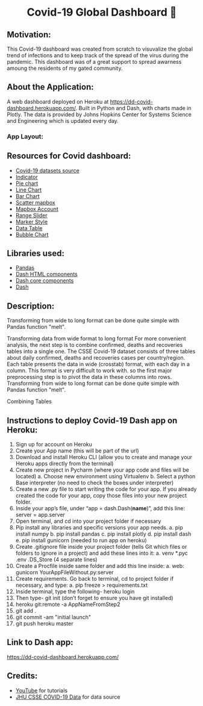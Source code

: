 <h1 align="center">Covid-19 Global Dashboard 🦠 </h1>

## Motivation:
This Covid-19 dashboard was created from scratch to visuvalize the global trend of infections and to keep track of the spread of the virus during the pandemic. This dashboard was of a great support to spread awarness amoung the residents of my gated community.

## About the Application:
A web dashboard deployed on Heroku at https://dd-covid-dashboard.herokuapp.com/. Built in Python and Dash, with charts made in Plotly. The data is provided by Johns Hopkins Center for Systems Science and Engineering which is updated every day.

### App Layout:



## Resources for Covid dashboard:
- <a href="https://github.com/CSSEGISandData/COVID-19">Covid-19 datasets source</a>
- <a href="https://plotly.com/python/indicator/">Indicator</a>
- <a href="https://plotly.com/python/pie-charts/">Pie chart</a>
- <a href="https://plotly.com/python/line-charts/">Line Chart</a>
- <a href="https://plotly.com/python/bar-charts/">Bar Chart</a>
- <a href="https://plotly.com/python/scattermapbox/">Scatter mapbox</a>
- <a href="https://account.mapbox.com/auth/signin/">Mapbox Account</a>
- <a href="https://dash.plotly.com/dash-core-components/rangeslider">Range Slider</a>
- <a href="https://plotly.com/python/marker-style/">Marker Style</a>
- <a href="https://dash.plotly.com/datatable">Data Table</a>
- <a href="https://plotly.com/python/bubble-charts/">Bubble Chart</a>

## Libraries used:
- <a href="https://pandas.pydata.org/">Pandas</a>
- <a href="https://dash.plotly.com/dash-html-components">Dash HTML components</a>
- <a href="https://dash.plotly.com/dash-core-components">Dash core components</a>
- <a href="https://plotly.com/dash/">Dash</a>

## Description:
Transforming from wide to long format can be done quite simple with Pandas function "melt".


Transforming data from wide format to long format
For more convenient analysis, the next step is to combine confirmed, deaths and recoveries tables into a single one.
The CSSE Covid-19 dataset consists of three tables about daily confirmed, deaths and recoveries cases per country/region. Each table presents the data in wide (crosstab) format, with each day in a column. This format is very difficult to work with. so the first major preprocessing step is to pivot the data in these columns into rows. Transforming from wide to long format can be done quite simple with Pandas function "melt".

Combining Tables


## Instructions to deploy Covid-19 Dash app on Heroku:

1. Sign up for account on Heroku
2. Create your App name (this will be part of the url)
3. Download and install Heroku CLI (allow you to create and manage your Heroku apps directly from the terminal)
4. Create new project in Pycharm (where your app code and files will be located)
a. Choose new environment using Virtualenv
b. Select a python Base interpreter (no need to check the boxes under interpreter)
5. Create a new .py file to start writing the code for your app. If you already created the code for your app, copy those files into your new project folder.
6. Inside your app’s file, under “app = dash.Dash(__name__)”, add this line: server = app.server
7. Open terminal, and cd into your project folder if necessary
8. Pip install any libraries and specific versions your app needs.
    a. pip install numpy
    b. pip install pandas
    c. pip install plotly
    d. pip install dash
    e. pip install gunicorn (needed to run app on heroku)
9. Create .gitignore file inside your project folder (tells Git which files or folders to ignore in a project) and add these lines into it:
    a. venv *.pyc .env .DS_Store (4 separate lines)
10. Create a Procfile inside same folder and add this line inside:
    a. web: gunicorn YourAppFileWithout.py:server
11. Create requirements. Go back to terminal, cd to project folder if necessary, and type:
    a. pip freeze &gt; requirements.txt
12. Inside terminal, type the following- heroku login
13. Then type- git init (don’t forget to ensure you have git installed)
14. heroku git:remote -a AppNameFromStep2
15. git add .
16. git commit -am &quot;initial launch&quot;
17. git push heroku master

## Link to Dash app:

https://dd-covid-dashboard.herokuapp.com/

## Credits:
- <a href="https://www.youtube.com/">YouTube</a> for tutorials
- <a href="https://github.com/CSSEGISandData/COVID-19">JHU CSSE COVID-19 Data</a> for data source
